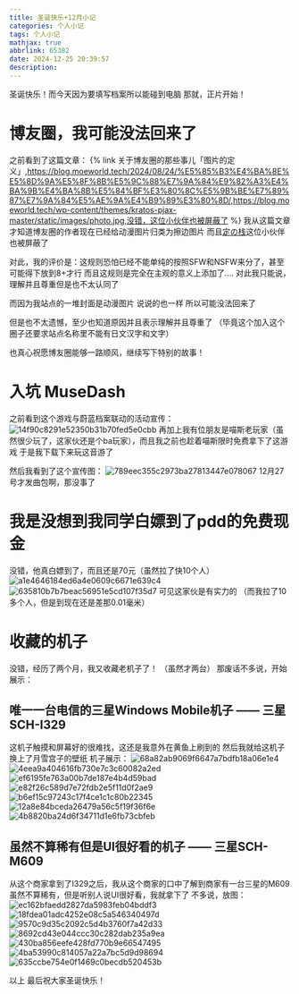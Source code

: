 ```yaml
---
title: 圣诞快乐+12月小记
categories: 个人小记
tags: 个人小记
mathjax: true
abbrlink: 65382
date: 2024-12-25 20:39:57
description:
---
```

圣诞快乐！而今天因为要填写档案所以能碰到电脑
那就，正片开始！
<!-- more -->
# 博友圈，我可能没法回来了
之前看到了这篇文章：
{% link 关于博友圈的那些事儿「图片的定义」,https://blog.moeworld.tech/2024/08/24/%E5%85%B3%E4%BA%8E%E5%8D%9A%E5%8F%8B%E5%9C%88%E7%9A%84%E9%82%A3%E4%BA%9B%E4%BA%8B%E5%84%BF%E3%80%8C%E5%9B%BE%E7%89%87%E7%9A%84%E5%AE%9A%E4%B9%89%E3%80%8D/,https://blog.moeworld.tech/wp-content/themes/kratos-pjax-master/static/images/photo.jpg,没错，这位小伙伴也被屏蔽了 %}
我从这篇文章才知道博友圈的作者现在已经给动漫图片归类为擦边图片
而且[定の栈](https://saop.cc/)这位小伙伴也被屏蔽了

对此，我的评价是：这规则恐怕已经不能单纯的按照SFW和NSFW来分了，甚至可能得下放到8+才行
而且这规则是完全在主观的意义上添加了....
对此我只能说，理解并且尊重但是也不太认同了

而因为我站点的一堆封面是动漫图片
说说的也一样
所以可能没法回来了

但是也不太遗憾，至少也知道原因并且表示理解并且尊重了
（毕竟这个加入这个圈子还要求站点名称里不能有日文汉字和文字）

也真心祝愿博友圈能够一路顺风，继续写下特别的故事！
# 入坑 MuseDash
之前看到这个游戏与蔚蓝档案联动的活动宣传：
![14f90c8291e52350b31b70fed5e0cbb](https://images1.blog.sinzmise.top/images/14f90c8291e52350b31b70fed5e0cbb.9nzuw5yvsm.jpg)
再加上我有位朋友是喵斯老玩家（虽然很少玩了，这家伙还是个ba玩家），而且我之前也趁着喵斯限时免费拿下了这游戏
于是我下载下来玩这音游了

然后我看到了这个宣传图：
![789eec355c2973ba27813447e078067](https://images1.blog.sinzmise.top/images/789eec355c2973ba27813447e078067.7egucoi9o6.jpg)
12月27号才发曲包啊，那没事了

# 我是没想到我同学白嫖到了pdd的免费现金
没错，他真白嫖到了，而且还是70元（虽然拉了快10个人）
![a1e4646184ed6a4e0609c6671e639c4](https://images1.blog.sinzmise.top/images/a1e4646184ed6a4e0609c6671e639c4.6ikcx8bggm.avif)
![635810b7b7beac56951e5cd107f35d7](https://images1.blog.sinzmise.top/images/635810b7b7beac56951e5cd107f35d7.5j49k29roi.jpg)
可见这家伙是有实力的
（而我拉了10多个人，但是到现在还是差那0.01毫米）

# 收藏的机子
没错，经历了两个月，我又收藏老机子了！
（虽然才两台）
那废话不多说，开始展示：

## 唯一一台电信的三星Windows Mobile机子 —— 三星SCH-I329
这机子触摸和屏幕好的很难找，这还是我意外在黄鱼上刷到的
然后我就给这机子换上了月雪宫子的壁纸
机子展示：
![68a82ab9069f6647a7bdfb18a06e1e4](https://images1.blog.sinzmise.top/images/68a82ab9069f6647a7bdfb18a06e1e4.5q7hfi3rav.avif)
![4eea9a404616fb730e7c3c60082a2ed](https://images1.blog.sinzmise.top/images/4eea9a404616fb730e7c3c60082a2ed.5mnvhsab7f.avif)
![ef6195fe763a00b7de187e4b4d59bad](https://images1.blog.sinzmise.top/images/ef6195fe763a00b7de187e4b4d59bad.1zibu9dk01.avif)
![e82f26c589d7e72fdb2e5f11d0f2ae9](https://images1.blog.sinzmise.top/images/e82f26c589d7e72fdb2e5f11d0f2ae9.lvsq818tb.avif)
![b6ef15c97243c17f4ce1c1c80b22345](https://images1.blog.sinzmise.top/images/b6ef15c97243c17f4ce1c1c80b22345.6f0qziof9i.avif)
![12a8e84bceda26479a56c5f19f36f6e](https://images1.blog.sinzmise.top/images/12a8e84bceda26479a56c5f19f36f6e.5fknmclarz.avif)
![4b8820ba24d6f34711d1e6fb73cbfeb](https://images1.blog.sinzmise.top/images/4b8820ba24d6f34711d1e6fb73cbfeb.1hsa5oa1jm.avif)

## 虽然不算稀有但是UI很好看的机子 —— 三星SCH-M609
从这个商家拿到了I329之后，我从这个商家的口中了解到商家有一台三星的M609
虽然不算稀有，但是听别人说UI很好看，我就拿下了
不多说，放图：
![ec162bfaedd2827da5983feb04bddf3](https://images1.blog.sinzmise.top/images/ec162bfaedd2827da5983feb04bddf3.67xj43avwg.avif)
![18fdea01adc4252e08c5a546340497d](https://images1.blog.sinzmise.top/images/18fdea01adc4252e08c5a546340497d.6ikcx8pnxr.avif)
![9570c9d35c2092c5d4b3760f7a42d33](https://images1.blog.sinzmise.top/images/9570c9d35c2092c5d4b3760f7a42d33.7sna3k75dk.avif)
![8692cd43e044ccc30c282dab235a9ea](https://images1.blog.sinzmise.top/images/8692cd43e044ccc30c282dab235a9ea.4qre2c5mos.avif)
![430ba856eefe428fd770b9e66547495](https://images1.blog.sinzmise.top/images/430ba856eefe428fd770b9e66547495.3nrorg9al8.avif)
![4ba53990c814057a22a7bc5d9d98694](https://images1.blog.sinzmise.top/images/4ba53990c814057a22a7bc5d9d98694.8l05lamhnj.avif)
![635ccbe754e0f1469c0becdb520453b](https://images1.blog.sinzmise.top/images/635ccbe754e0f1469c0becdb520453b.26ljpp34cf.avif)

以上
最后祝大家圣诞快乐！